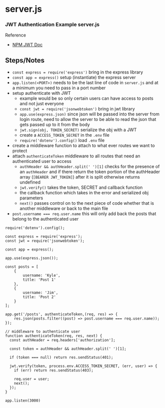 # server.js
### JWT Authentication Example server.js

Reference

- [NPM JWT Doc](https://www.npmjs.com/package/jsonwebtoken)

## Steps/Notes

- `const express = require('express')` bring in the express library
- `const app = express()` setup (instantiate) the express server
- `app.listen(<PORT>)` needs to be the last line of code in `server.js` and at a minimum you need to pass in a port number
- setup authenticate with JWT
  - example would be so only certain users can have access to posts and not just everyone
  - `const jwt = require('jsonwebtoken')` bring in jwt library
  - `app.use(express.json)` since json will be passed into the server from login route, need to allow the server to be able to read the json that gets passed up to it from the body
  - `jwt.sign(obj, TOKEN_SECRET)` serialize the obj with a JWT
  - create a `ACCESS_TOKEN_SECRET` in the `.env` file
  - `require('dotenv').config()` load `.env` file
- create a middleware function to attach to what ever routes we want to protect
- attach `authenticateToken` middleware to all routes that need an authenticated user to access
  - `authHeader && authHeader.split(' ')[1]` checks for the presence of an `authHeader` and if there return the token portion of the authHeader array (`[BEARER JWT_TOKEN]`) after it is split otherwise returns undefined
  - `jwt.verify()` takes the token, SECRET and callback function
  - the callback function which takes in the error and serialized obj parameters
  - `next()` passes control on to the next piece of code whether that is another middleware or back to the main file
- `post.username === req.user.name` this will only add back the posts that belong to the authenticated user

```nodejs
require('dotenv').config();

const express = require('express');
const jwt = require('jsonwebtoken');

const app = express();

app.use(express.json());

const posts = [
    {
        username: 'Kyle',
        title: 'Post 1'
    },
    {
        username: 'Jim',
        title: 'Post 2'
    }
];

app.get('/posts', authenticateToken,(req, res) => {
    res.json(posts.filter((post) => post.username === req.user.name));
});

// middleware to authenticate user
function authenticateToken(req, res, next) {
  const authHeader = req.headers['authorization'];

  const token = authHeader && authHeader.split(' ')[1];

  if (token === null) return res.sendStatus(401);

  jwt.verify(token, process.env.ACCESS_TOKEN_SECRET, (err, user) => {
    if (err) return res.sendStatus(403);

    req.user = user;
    next();
  });
}

app.listen(3000)
```
